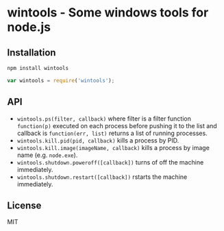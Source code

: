 # wintools - Some windows tools for node.js

## Installation

```bash
npm install wintools
```

```javascript
var wintools = require('wintools');
```

## API

 * `wintools.ps(filter, callback)` where filter is a filter function `function(p)` executed on each process before pushing it to the list and callback is `function(err, list)` returns a list of running processes.
 * `wintools.kill.pid(pid, callback)` kills a process by PID.
 * `wintools.kill.image(imageName, callback)` kills a process by image name (e.g. `node.exe`).
 * `wintools.shutdown.poweroff([callback])` turns of off the machine immediately.
 * `wintools.shutdown.restart([callback])` rstarts the machine immediately.

## License

MIT